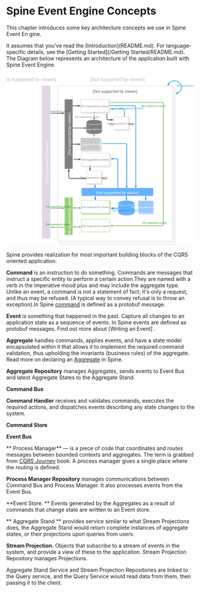 # Spine Event Engine Concepts

<p class="lead"> This chapter introduces some key architecture concepts we use in Spine Event En gine.</p> It assumes that you've read the [Introduction](README.md). For language-specific details, see the [Getting Started](/Getting Started/README.md).
The Diagram below represents an architecture of the application built with Spine Event Engine.

![Spine Event Engine Diagram](Diagram-SpineEventEngine.svg)


Spine provides realization for most important building blocks of the CQRS oriented application.


**Command** is an instruction to do something. Commands are messages that instruct a specific entity to perform a certain action.They are named with a verb in the imperative mood plus and may include the aggregate type. Unlike an event, a command is not a statement of fact; it's only a request, and thus may be refused. (A typical way to convey refusal is to throw an exception).In Spine [command](/java) is defined as a protobuf message. 

**Event** is something that happened in the past.
Capture all changes to an application state as a sequence of events. In Spine events are defined as protobuf messages. Find out more about [Writing an Event] .

**Aggregate** handles commands, applies events, and have a state model encapsulated within it that allows it to implement the required command validation, thus upholding the invariants (business rules) of the aggregate.
Read more on declaring an [Aggregate](/java/aggregate.md) in Spine.

**Aggregate Repository** manages Aggregates, sends events to Event Bus and latest Aggregate States to the Aggregate Stand.

**Command Bus**

**Command Handler** receives and validates commands, executes the required actions, and dispatches events describing any state changes to the system.

**Command Store** 


**Event Bus**

** Process Manager** — is a piece of code that coordinates and routes messages between bounded contexts and aggregates. The term is grabbed from [CQRS Journey](https://msdn.microsoft.com/en-us/library/jj554200.aspx) book. A process manager gives a single place where the routing is defined.

**Process Manager Repository** manages communications between Command Bus and Process Manager. It also processes events from the Event Bus.


  **Event Store. ** Events generated by the Aggregates as a result of commands that change state are written to an Event store.
  
  ** Aggregate Stand ** provides service similar to what Stream Projections does, the Aggregate Stand would return complete instances of aggregate states, or their projections upon queries from users.

**Stream Projection.** Objects that subscribe to a stream of events in the system, and provide a view of these to the application. Stream Projection Repository manages Projections.



Aggregate Stand Service and Stream Projection Repositories are linked to the Query service, and the Query Service would read data from them, then passing it to the client.
